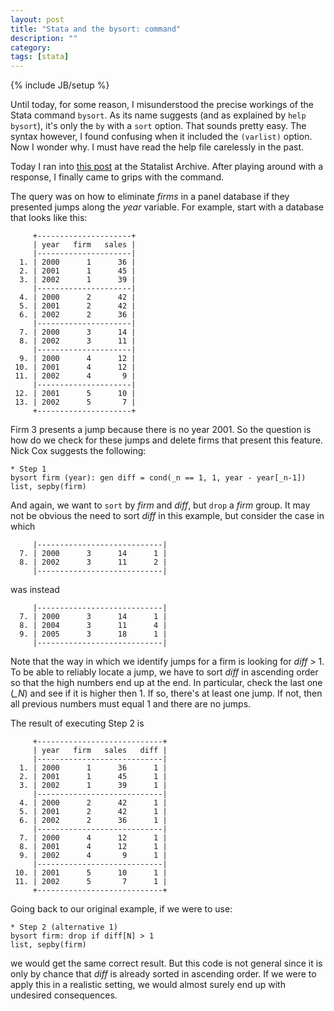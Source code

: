 ```yaml
---
layout: post
title: "Stata and the bysort: command"
description: ""
category: 
tags: [stata]
---
```

{% include JB/setup %}


Until today, for some reason, I misunderstood the precise workings of the
Stata command `bysort`. As its name suggests (and as explained by 
`help bysort`), it's only the `by` with a `sort` option. That sounds pretty
easy. The syntax however,
I found confusing when it included the `(varlist)` option. Now I wonder why. 
I must have read the help file carelessly in the past.

Today I ran into [this post](http://www.stata.com/statalist/archive/2013-10/msg00498.html) 
at the Statalist Archive. After playing around with a response, I 
finally came to grips with the command.

The query was on how to eliminate _firms_ in a panel database if they presented
jumps along the _year_ variable. For example, start with a 
database that looks like this:

	     +---------------------+
	     | year   firm   sales |
	     |---------------------|
	  1. | 2000      1      36 |
	  2. | 2001      1      45 |
	  3. | 2002      1      39 |
	     |---------------------|
	  4. | 2000      2      42 |
	  5. | 2001      2      42 |
	  6. | 2002      2      36 |
	     |---------------------|
	  7. | 2000      3      14 |
	  8. | 2002      3      11 |
	     |---------------------|
	  9. | 2000      4      12 |
	 10. | 2001      4      12 |
	 11. | 2002      4       9 |
	     |---------------------|
	 12. | 2001      5      10 |
	 13. | 2002      5       7 |
	     +---------------------+

Firm 3 presents a jump because there is no year 2001. So the question is 
how do we check for these jumps and delete firms that present this feature.
Nick Cox suggests the following:

    * Step 1
	bysort firm (year): gen diff = cond(_n == 1, 1, year - year[_n-1])
	list, sepby(firm)

And again, we want to `sort` by _firm_ and _diff_, but `drop` a _firm_ group.
It may not be obvious the need to sort _diff_ in this example, 
but consider the case in which

	     |----------------------------|
	  7. | 2000      3      14      1 |
	  8. | 2002      3      11      2 |
	     |----------------------------|

was instead

	     |----------------------------|
	  7. | 2000      3      14      1 |
	  8. | 2004      3      11      4 |
	  9. | 2005      3      18      1 |
	     |----------------------------|

Note that the way in which we identify jumps for a firm is looking for
 _diff_ > 1.
To be able to reliably locate a jump, we have to sort _diff_ in ascending
order so that the high numbers end up at the end. In particular, check the last
one (_\_N_) and see if it is higher then 1. If so, there's at least one jump.
If not, then all previous numbers must equal 1 and there are no jumps. 

The result of executing Step 2 is

	     +----------------------------+
	     | year   firm   sales   diff |
	     |----------------------------|
	  1. | 2000      1      36      1 |
	  2. | 2001      1      45      1 |
	  3. | 2002      1      39      1 |
	     |----------------------------|
	  4. | 2000      2      42      1 |
	  5. | 2001      2      42      1 |
	  6. | 2002      2      36      1 |
	     |----------------------------|
	  7. | 2000      4      12      1 |
	  8. | 2001      4      12      1 |
	  9. | 2002      4       9      1 |
	     |----------------------------|
	 10. | 2001      5      10      1 |
	 11. | 2002      5       7      1 |
	     +----------------------------+

Going back to our original example, if we were to use:

	* Step 2 (alternative 1)
	bysort firm: drop if diff[N] > 1
	list, sepby(firm)

we would get the same correct result. But this code is not general since
it is only by chance that _diff_ is already sorted in ascending order.
If we were to apply this in a realistic setting, we would almost surely
end up with undesired consequences.


